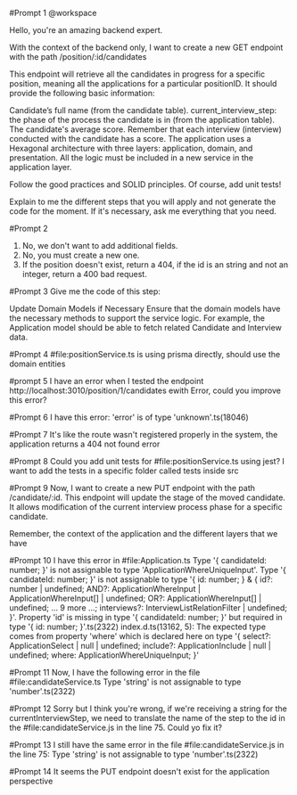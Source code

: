 #Prompt 1
@workspace

Hello, you're an amazing backend expert.

With the context of the backend only, I want to create a new GET endpoint with the path /position/:id/candidates

This endpoint will retrieve all the candidates in progress for a specific position, meaning all the applications for a particular positionID. It should provide the following basic information:

Candidate’s full name (from the candidate table).
current_interview_step: the phase of the process the candidate is in (from the application table).
The candidate's average score. Remember that each interview (interview) conducted with the candidate has a score.
The application uses a Hexagonal architecture with three layers: application, domain, and presentation. All the logic must be included in a new service in the application layer.

Follow the good practices and SOLID principles. Of course, add unit tests!

Explain to me the different steps that you will apply and not generate the code for the moment. If it's necessary, ask me everything that you need.

#Prompt 2
1. No, we don't want to add additional fields.
2. No, you must create a new one.
3. If the position doesn't exist, return a 404, if the id is an string and not an integer, return a 400 bad request.

#Prompt 3
Give me the code of this step:

Update Domain Models if Necessary Ensure that the domain models have the necessary methods to support the service logic. For example, the Application model should be able to fetch related Candidate and Interview data.

#Prompt 4
#file:positionService.ts is using prisma directly, should use the domain entities

#prompt 5
I have an error when I tested the endpoint http://localhost:3010/position/1/candidates ewith Error, could you improve this error?

#Prompt 6
I have this error: 'error' is of type 'unknown'.ts(18046)

#Prompt 7
It's like the route wasn't registered properly in the system, the application returns a 404 not found error

#Prompt 8
Could you add unit tests for #file:positionService.ts using jest? I want to add the tests in a specific folder called tests inside src

#Prompt 9
Now, I want to create a new PUT endpoint with the path /candidate/:id. This endpoint will update the stage of the moved candidate. It allows modification of the current interview process phase for a specific candidate.

Remember, the context of the application and the different layers that we have

#Prompt 10
I have this error in #file:Application.ts Type '{ candidateId: number; }' is not assignable to type 'ApplicationWhereUniqueInput'. Type '{ candidateId: number; }' is not assignable to type '{ id: number; } & { id?: number | undefined; AND?: ApplicationWhereInput | ApplicationWhereInput[] | undefined; OR?: ApplicationWhereInput[] | undefined; ... 9 more ...; interviews?: InterviewListRelationFilter | undefined; }'. Property 'id' is missing in type '{ candidateId: number; }' but required in type '{ id: number; }'.ts(2322) index.d.ts(13162, 5): The expected type comes from property 'where' which is declared here on type '{ select?: ApplicationSelect<DefaultArgs> | null | undefined; include?: ApplicationInclude<DefaultArgs> | null | undefined; where: ApplicationWhereUniqueInput; }'

#Prompt 11
Now, I have the following error in the file #file:candidateService.ts Type 'string' is not assignable to type 'number'.ts(2322)

#Prompt 12
Sorry but I think you're wrong, if we're receiving a string for the currentInterviewStep, we need to translate the name of the step to the id in the #file:candidateService.js in the line 75. Could yo fix it?

#Prompt 13
I still have the same error in the file #file:candidateService.js in the line 75: Type 'string' is not assignable to type 'number'.ts(2322)

#Prompt 14
It seems the PUT endpoint doesn't exist for the application perspective


